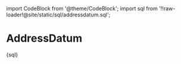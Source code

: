 import CodeBlock from '@theme/CodeBlock';
import sql from '!!raw-loader!@site/static/sql/addressdatum.sql';

# AddressDatum

<CodeBlock className='language-sql'>{sql}</CodeBlock>
